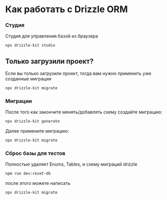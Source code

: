 
# Как работать с Drizzle ORM

### Студия

Студия для управления базой из браузера
```bash
npx drizzle-kit studio
```

## Только загрузили проект?
Если вы только загрузили проект, тогда вам нужно применить уже созданные миграции

```bash
npx drizzle-kit migrate
```

### Миграции

После того как закончите менять/добавлять схему
создайте миграцию:
```bash
npx drizzle-kit generate
```

Далее примените миграцию:
```bash
npx drizzle-kit migrate
```

### Сброс базы для тестов

Полностью удаляет Enums, Tables, и схему миграций drizzle
```bash
npm run dev:reset-db
```

после этого можете написать
```bash
npx drizzle-kit migrate
```
